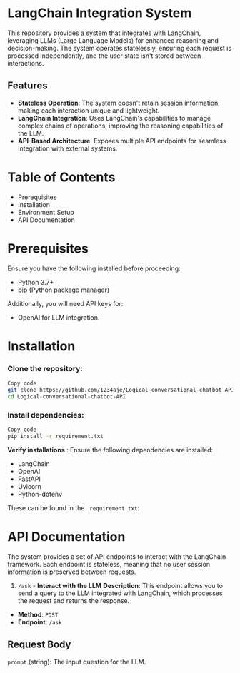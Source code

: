 # LangChain Integration System
This repository provides a system that integrates with LangChain, leveraging LLMs (Large Language Models) for enhanced reasoning and decision-making. The system operates statelessly, ensuring each request is processed independently, and the user state isn't stored between interactions.

## Features
- **Stateless Operation**: The system doesn't retain session information, making each interaction unique and lightweight.
- **LangChain Integration**: Uses LangChain's capabilities to manage complex chains of operations, improving the reasoning capabilities of the LLM.
- **API-Based Architecture**: Exposes multiple API endpoints for seamless integration with external systems.

# Table of Contents
- Prerequisites
- Installation
- Environment Setup
- API Documentation

# Prerequisites
Ensure you have the following installed before proceeding:

- Python 3.7+
- pip (Python package manager)
  
Additionally, you will need API keys for:

- OpenAI for LLM integration.

# Installation
### Clone the repository:


```bash
Copy code
git clone https://github.com/1234aje/Logical-conversational-chatbot-API.git
cd Logical-conversational-chatbot-API
```
### Install dependencies:

```bash
Copy code
pip install -r requirement.txt
```
**Verify installations** : Ensure the following dependencies are installed:

- LangChain
- OpenAI
- FastAPI
- Uvicorn
- Python-dotenv
  
These can be found in the ``` requirement.txt```: 

# API Documentation
The system provides a set of API endpoints to interact with the LangChain framework. Each endpoint is stateless, meaning that no user session information is preserved between requests.

1. ```/ask``` - **Interact with the LLM**
**Description**: This endpoint allows you to send a query to the LLM integrated with LangChain, which processes the request and returns the response.

- **Method**: ```POST```
- **Endpoint**: ```/ask```
## Request Body
```prompt``` (string): The input question for the LLM.
